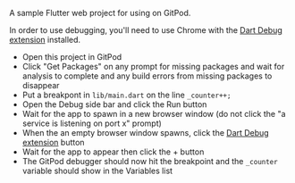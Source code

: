 A sample Flutter web project for using on GitPod.

In order to use debugging, you'll need to use Chrome with the [Dart Debug extension](https://chrome.google.com/webstore/detail/dart-debug-extension/eljbmlghnomdjgdjmbdekegdkbabckhm?hl=en) installed.

- Open this project in GitPod
- Click "Get Packages" on any prompt for missing packages and wait for analysis to complete and any build errors from missing packages to disappear
- Put a breakpont in `lib/main.dart` on the line `_counter++;`
- Open the Debug side bar and click the Run button
- Wait for the app to spawn in a new browser window (do not click the "a service is listening on port x" prompt)
- When the an empty browser window spawns, click the [Dart Debug extension](https://chrome.google.com/webstore/detail/dart-debug-extension/eljbmlghnomdjgdjmbdekegdkbabckhm?hl=en) button
- Wait for the app to appear then click the + button
- The GitPod debugger should now hit the breakpoint and the `_counter` variable should show in the Variables list

